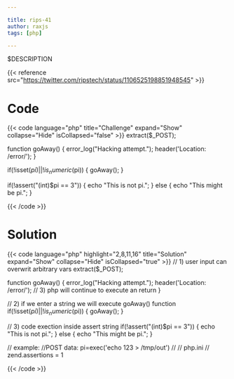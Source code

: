 ```yaml
---

title: rips-41
author: raxjs
tags: [php]

---
```


$DESCRIPTION

<!--more-->
{{< reference src="https://twitter.com/ripstech/status/1106525198851948545" >}}

# Code
{{< code language="php"  title="Challenge" expand="Show" collapse="Hide" isCollapsed="false" >}}
extract($_POST);

function goAway() {
    error_log("Hacking attempt.");
    header('Location: /error/');
}

if(!isset($pi) || !is_numeric($pi)) {
    goAway();
}

if(!assert("(int)$pi == 3")) {
    echo "This is not pi.";
} else {
    echo "This might be pi.";
}


{{< /code >}}

# Solution
{{< code language="php" highlight="2,8,11,16" title="Solution" expand="Show" collapse="Hide" isCollapsed="true" >}}
// 1) user input can overwrit arbitrary vars
extract($_POST);

function goAway() {
    error_log("Hacking attempt.");
    header('Location: /error/');
    // 3) php will continue to execute an return
}

// 2) if we enter a string we will execute goAway() function
if(!isset($pi) || !is_numeric($pi)) {
    goAway();
}

// 3) code exection inside assert string
if(!assert("(int)$pi == 3")) {
    echo "This is not pi.";
} else {
    echo "This might be pi.";
}

// example:
//POST data: pi=exec('echo 123 > /tmp/out')
//
// php.ini
// zend.assertions = 1

{{< /code >}}
